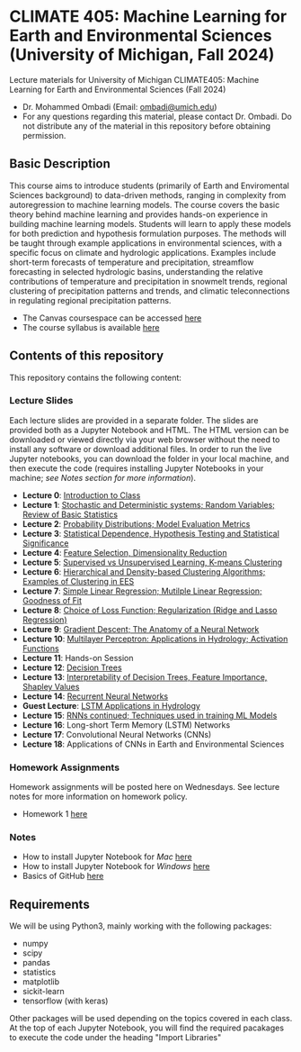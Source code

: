 # CLIMATE 405: Machine Learning for Earth and Environmental Sciences (University of Michigan, Fall 2024)
Lecture materials for University of Michigan CLIMATE405: Machine Learning for Earth and Environmental Sciences (Fall 2024)
- Dr. Mohammed Ombadi (Email: ombadi@umich.edu)
- For any questions regarding this material, please contact Dr. Ombadi. Do not distribute any of the material in this repository before obtaining permission. 

## Basic Description
This course aims to introduce students (primarily of Earth and Enviromental Sciences background) to data-driven methods, ranging in complexity from autoregression to machine learning models. The course covers the basic theory behind machine learning and provides hands-on experience in building machine learning models. Students will learn to apply these models for both prediction and hypothesis formulation purposes. The methods will be taught through example applications in environmental sciences, with a specific focus on climate and hydrologic applications. Examples include short-term forecasts of temperature and precipitation, streamflow forecasting in selected hydrologic basins, understanding the relative contributions of temperature and precipitation in snowmelt trends, regional clustering of precipitation patterns and trends, and climatic teleconnections in regulating regional precipitation patterns.

- The Canvas coursespace can be accessed [here](https://umich.instructure.com/courses/710364)
- The course syllabus is available [here](https://clasp.engin.umich.edu/wp-content/uploads/sites/6/2024/02/Syllabus_Machine-Learning-in-Environmental-Sciences.pdf)

## Contents of this repository 
This repository contains the following content:

### Lecture Slides 
Each lecture slides are provided in a separate folder. The slides are provided both as a Jupyter Notebook and HTML. The HTML version can be downloaded or viewed directly via your web browser without the need to install any software or download additional files. In order to run the live Jupyter notebooks, you can download the folder in your local machine, and then execute the code (requires installing Jupyter Notebooks in your machine; _see Notes section for more information_). 

- **Lecture 0**: [Introduction to Class](slides/Lec_0/Lec0_climate405.ipynb)
- **Lecture 1**: [Stochastic and Deterministic systems; Random Variables; Review of Basic Statistics](slides/Lec_01/Lec1_climate405.ipynb)
- **Lecture 2**: [Probability Distributions; Model Evaluation Metrics](slides/Lec_02/Lec2_climate405.ipynb)
- **Lecture 3**: [Statistical Dependence, Hypothesis Testing and Statistical Significance](slides/Lec_03/Lec3_climate405.ipynb)
- **Lecture 4**: [Feature Selection, Dimensionality Reduction](slides/Lec_04/Lec4_climate405.ipynb)
- **Lecture 5**: [Supervised vs Unsupervised Learning, K-means Clustering](slides/Lec_05/Lec5_climate405.ipynb)
- **Lecture 6**: [Hierarchical and Density-based Clustering Algorithms; Examples of Clustering in EES](slides/Lec_06/Lec6_climate405.ipynb)
- **Lecture 7**: [Simple Linear Regression; Mutilple Linear Regression; Goodness of Fit](slides/Lec_07/Lec7_climate405.ipynb)
- **Lecture 8**: [Choice of Loss Function; Regularization (Ridge and Lasso Regression)](slides/Lec_08/Lec8_climate405.ipynb)
- **Lecture 9**: [Gradient Descent; The Anatomy of a Neural Network](slides/Lec_09/Lec9_climate405.ipynb)
- **Lecture 10**: [Multilayer Perceptron: Applications in Hydrology; Activation Functions](slides/Lec_10/Lec10_climate405.ipynb)
- **Lecture 11**: Hands-on Session
- **Lecture 12**: [Decision Trees](slides/Lec_12/Lec12_climate405.ipynb)
- **Lecture 13**: [Interpretability of Decision Trees, Feature Importance, Shapley Values](slides/Lec_13/Lec13_climate405.ipynb)
- **Lecture 14**: [Recurrent Neural Networks](slides/Lec_14/Lec14_climate405.ipynb)
- **Guest Lecture**: [LSTM Applications in Hydrology](https://github.com/PeishiJiang/Guest-Lecture-CLIMATE405-UMich/blob/main/rainfall_runoff_modeling.ipynb)
- **Lecture 15**: [RNNs continued; Techniques used in training ML Models](slides/Lec_15/Lec15_climate405.ipynb)
- **Lecture 16**: Long-short Term Memory (LSTM) Networks
- **Lecture 17**: Convolutional Neural Networks (CNNs)
- **Lecture 18**: Applications of CNNs in Earth and Environmental Sciences



### Homework Assignments
Homework assignments will be posted here on Wednesdays. See lecture notes for more information on homework policy.
- Homework 1 [here](https://github.com/mombadi/umich-climate405/blob/b0dc8f3b3c7260d0da90e15eb2e7fef6a469026e/hw-assignments/Homework%201.pdf)





### Notes
- How to install Jupyter Notebook for _Mac_ [here](https://www.geeksforgeeks.org/how-to-install-jupyter-notebook-on-macos/)
- How to install Jupyter Notebook for _Windows_ [here](https://www.codecademy.com/article/setting-up-jupyter-notebook)
- Basics of GitHub [here](https://docs.github.com/en/get-started/start-your-journey/hello-world)

## Requirements 
We will be using Python3, mainly working with the following packages:
- numpy
- scipy
- pandas
- statistics
- matplotlib
- sickit-learn
- tensorflow (with keras)

Other packages will be used depending on the topics covered in each class. At the top of each Jupyter Notebook, you will find the required pacakages to execute the code under the heading "Import Libraries"

